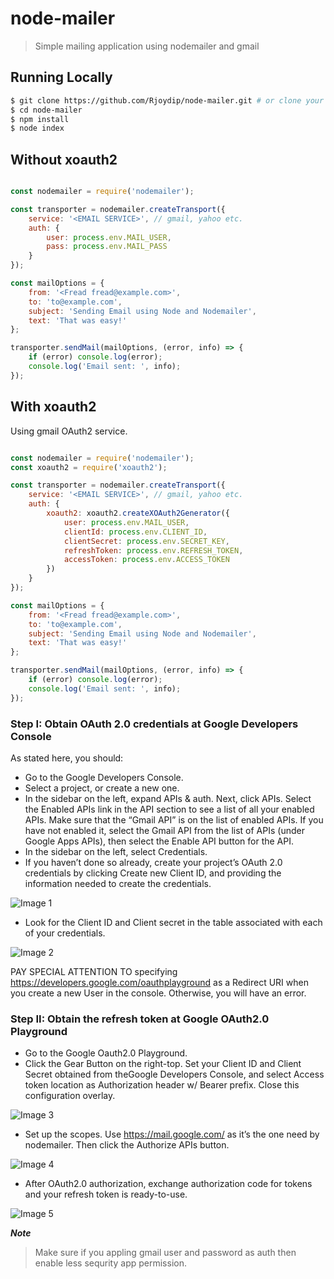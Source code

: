# node-mailer
> Simple mailing application using nodemailer and gmail

## Running Locally

```sh
$ git clone https://github.com/Rjoydip/node-mailer.git # or clone your own fork
$ cd node-mailer
$ npm install
$ node index
```

## Without xoauth2

```js

const nodemailer = require('nodemailer');

const transporter = nodemailer.createTransport({
    service: '<EMAIL SERVICE>', // gmail, yahoo etc.
    auth: {
        user: process.env.MAIL_USER,
        pass: process.env.MAIL_PASS
    }
});

const mailOptions = {
    from: '<Fread fread@example.com>',
    to: 'to@example.com',
    subject: 'Sending Email using Node and Nodemailer',
    text: 'That was easy!'
};

transporter.sendMail(mailOptions, (error, info) => {
    if (error) console.log(error);
    console.log('Email sent: ', info);
});
```

## With xoauth2

Using gmail OAuth2 service.

```js

const nodemailer = require('nodemailer');
const xoauth2 = require('xoauth2');

const transporter = nodemailer.createTransport({
    service: '<EMAIL SERVICE>', // gmail, yahoo etc.
    auth: {
        xoauth2: xoauth2.createXOAuth2Generator({
            user: process.env.MAIL_USER,
            clientId: process.env.CLIENT_ID,
            clientSecret: process.env.SECRET_KEY,
            refreshToken: process.env.REFRESH_TOKEN,
            accessToken: process.env.ACCESS_TOKEN
        })
    }
});

const mailOptions = {
    from: '<Fread fread@example.com>',
    to: 'to@example.com',
    subject: 'Sending Email using Node and Nodemailer',
    text: 'That was easy!'
};

transporter.sendMail(mailOptions, (error, info) => {
    if (error) console.log(error);
    console.log('Email sent: ', info);
});
```

### Step I: Obtain OAuth 2.0 credentials at Google Developers Console
As stated here, you should:

* Go to the Google Developers Console.
* Select a project, or create a new one.
* In the sidebar on the left, expand APIs & auth. Next, click APIs. Select the Enabled APIs link in the API section to see a list of all your enabled APIs. Make sure that the “Gmail API” is on the list of enabled APIs. If you have not enabled it, select the Gmail API from the list of APIs (under Google Apps APIs), then select the Enable API button for the API.
* In the sidebar on the left, select Credentials.
* If you haven’t done so already, create your project’s OAuth 2.0 credentials by clicking Create new Client ID, and providing the information needed to create the credentials.

![Image 1]("/docs/img1.png")

* Look for the Client ID and Client secret in the table associated with each of your credentials.

![Image 2]("/docs/img2.png")

PAY SPECIAL ATTENTION TO specifying https://developers.google.com/oauthplayground as a Redirect URI when you create a new User in the console. Otherwise, you will have an error.

### Step II: Obtain the refresh token at Google OAuth2.0 Playground
* Go to the Google Oauth2.0 Playground.
* Click the Gear Button on the right-top. Set your Client ID and Client Secret obtained from theGoogle Developers Console, and select Access token location as Authorization header w/ Bearer prefix. Close this configuration overlay.

![Image 3]("/docs/img3.png")

* Set up the scopes. Use https://mail.google.com/ as it’s the one need by nodemailer. Then click the Authorize APIs button.

![Image 4]("/docs/img4.png")

* After OAuth2.0 authorization, exchange authorization code for tokens and your refresh token is ready-to-use. 

![Image 5]("/docs/img5.png")

***Note***
> Make sure if you appling gmail user and password as auth then enable less sequrity app permission.
